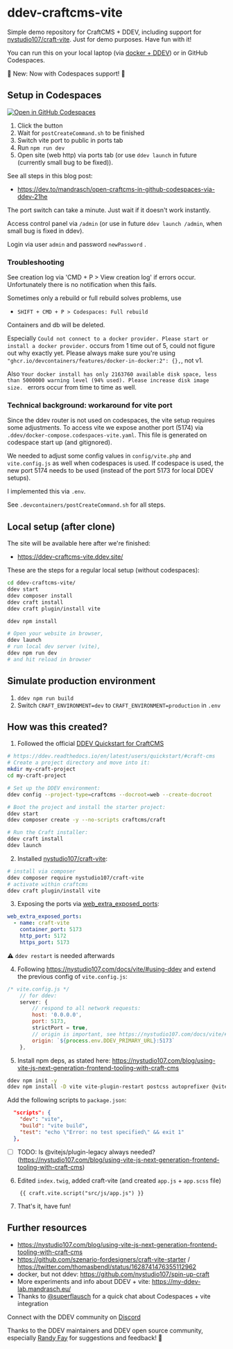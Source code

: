 # ddev-craftcms-vite 

Simple demo repository for CraftCMS + DDEV, including support for [nystudio107/craft-vite](https://github.com/nystudio107/craft-vite). Just for demo purposes. Have fun with it!

You can run this on your local laptop (via [docker + DDEV](https://ddev.com/)) or in GitHub Codespaces.

📣 New: Now with Codespaces support! 📣

## Setup in Codespaces

[![Open in GitHub Codespaces](https://github.com/codespaces/badge.svg)](https://codespaces.new/mandrasch/ddev-craftcms-vite)

1. Click the button
1. Wait for `postCreateCommand.sh` to be finished
1. Switch vite port to public in ports tab
1. Run `npm run dev`
1. Open site (web http) via ports tab (or use `ddev launch` in future (currently small bug to be fixed)).

See all steps in this blog post:

- https://dev.to/mandrasch/open-craftcms-in-github-codespaces-via-ddev-21he

The port switch can take a minute. Just wait if it doesn't work instantly.

Access control panel via `/admin` (or use in future `ddev launch /admin`, when small bug is fixed in ddev).

Login via user `admin` and password `newPassword` .

### Troubleshooting

See creation log via 'CMD + P > View creation log' if errors occur. Unfortunately there is no notification when this fails.

Sometimes only a rebuild or full rebuild solves problems, use

- `SHIFT + CMD + P > Codespaces: Full rebuild` 

Containers and db will be deleted.

Especially `Could not connect to a docker provider. Please start or install a docker provider.` occurs from 1 time out of 5, could not figure out why exactly yet. Please always make sure you're using `"ghcr.io/devcontainers/features/docker-in-docker:2": {},`, not v1.

Also `Your docker install has only 2163760 available disk space, less than 5000000 warning level (94% used). Please increase disk image size. ` errors occur from time to time as well.

### Technical background: workaround for vite port

Since the ddev router is not used on codespaces, the vite setup requires some adjustments. To access vite we expose another port (5174) via `.ddev/docker-compose.codespaces-vite.yaml`. This file is generated on codespace start up (and gitignored). 

We needed to adjust some config values in `config/vite.php` and `vite.config.js` as well when codespaces is used. If codespace is used, the new port 5174 needs to be used (instead of the port 5173 for local DDEV setups).

I implemented this via `.env`. 

See `.devcontainers/postCreateCommand.sh` for all steps.

## Local setup (after clone)

The site will be available here after we're finished:

- https://ddev-craftcms-vite.ddev.site/

These are the steps for a regular local setup (without codespaces):

```bash
cd ddev-craftcms-vite/
ddev start
ddev composer install
ddev craft install
ddev craft plugin/install vite

ddev npm install

# Open your website in browser,
ddev launch
# run local dev server (vite),
ddev npm run dev
# and hit reload in browser
```

## Simulate production environment

1. `ddev npm run build`
2. Switch `CRAFT_ENVIRONMENT=dev` to `CRAFT_ENVIRONMENT=production` in `.env`


## How was this created?

1. Followed the official [DDEV Quickstart for CraftCMS](https://ddev.readthedocs.io/en/latest/users/quickstart/#craft-cms)

```bash
# https://ddev.readthedocs.io/en/latest/users/quickstart/#craft-cms
# Create a project directory and move into it:
mkdir my-craft-project
cd my-craft-project

# Set up the DDEV environment:
ddev config --project-type=craftcms --docroot=web --create-docroot

# Boot the project and install the starter project:
ddev start
ddev composer create -y --no-scripts craftcms/craft

# Run the Craft installer:
ddev craft install
ddev launch
```

2. Installed [nystudio107/craft-vite](https://github.com/nystudio107/craft-vite):

```bash
# install via composer
ddev composer require nystudio107/craft-vite
# activate within craftcms
ddev craft plugin/install vite
```

3. Exposing the ports via [web_extra_exposed_ports](https://ddev.readthedocs.io/en/latest/users/extend/customization-extendibility/#exposing-extra-ports-via-ddev-router):

```yaml
web_extra_exposed_ports:
  - name: craft-vite
    container_port: 5173
    http_port: 5172
    https_port: 5173
```

⚠️ `ddev restart` is needed afterwards

4. Following https://nystudio107.com/docs/vite/#using-ddev and extend the previous config of `vite.config.js`:

```javascript
/* vite.config.js */
    // for ddev:
    server: {
        // respond to all network requests:
        host: '0.0.0.0',
        port: 5173,
        strictPort = true,
        // origin is important, see https://nystudio107.com/docs/vite/#vite-processed-assets
        origin: `${process.env.DDEV_PRIMARY_URL}:5173`
    },
```

5. Install npm deps, as stated here: https://nystudio107.com/blog/using-vite-js-next-generation-frontend-tooling-with-craft-cms

```bash
ddev npm init -y
ddev npm install -D vite vite-plugin-restart postcss autoprefixer @vitejs/plugin-legacy sass
```

Add the following scripts to `package.json`:

```json
  "scripts": {
    "dev": "vite",
    "build": "vite build",
    "test": "echo \"Error: no test specified\" && exit 1"
  },
```

- [ ] TODO: Is @vitejs/plugin-legacy always needed? (https://nystudio107.com/blog/using-vite-js-next-generation-frontend-tooling-with-craft-cms)

6. Edited `index.twig`, added craft-vite (and created `app.js` + `app.scss` file)

```
    {{ craft.vite.script("src/js/app.js") }} 
```

7. That's it, have fun!

## Further resources

- https://nystudio107.com/blog/using-vite-js-next-generation-frontend-tooling-with-craft-cms
- https://github.com/szenario-fordesigners/craft-vite-starter / https://twitter.com/thomasbendl/status/1628741476355112962
- docker, but not ddev: https://github.com/nystudio107/spin-up-craft
- More experiments and info about DDEV + vite: https://my-ddev-lab.mandrasch.eu/
- Thanks to [@superflausch](https://github.com/superflausch) for a quick chat about Codespaces + vite integration

Connect with the DDEV community on [Discord](https://discord.gg/hCZFfAMc5k)

Thanks to the DDEV maintainers and DDEV open source community, especially [Randy Fay](https://github.com/rfay) for suggestions and feedback! 💚